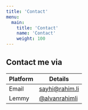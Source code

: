 ```yaml
---
title: 'Contact'
menu:
  main:
    title: 'Contact'
    name: 'Contact'
    weight: 100
---
```


## Contact me via

| Platform | Details                                                      |
| :------- | ------------------------------------------------------------ |
| Email    | [sayhi@rahim.li](mailto:sayhi@rahim.li "Mail to me")         |
| Lemmy    | [@alvanrahimli](https://lemmy.ml/u/alvanrahimli "Mastodon handle") |


